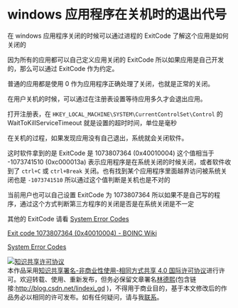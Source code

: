
# windows 应用程序在关机时的退出代号

在 windows 应用程序关闭的时候可以通过进程的 ExitCode 了解这个应用是如何关闭的

<!--more-->


<!-- CreateTime:2018/11/19 14:31:38 -->

<!-- csdn -->

因为所有的应用都可以自己定义应用关闭的 ExitCode 所以如果应用是自己开发的，那么可以通过 ExitCode 作为约定。

普通的应用都是使用 0 作为应用程序正确处理了关闭，也就是正常的关闭。

在用户关机的时候，可以通过在注册表设置等待应用多久才会退出应用。

打开注册表，在 `HKEY_LOCAL_MACHINE\SYSTEM\CurrentControlSet\Control` 的 WaitToKillServiceTimeout 就是设置的超时时间，单位是毫秒

在关机的过程，如果发现应用没有自己退出，系统就会关闭软件。

这时软件拿到的是 ExitCode 是 1073807364 (0x40010004) 这个值相当于  -1073741510 (0xc000013a) 表示应用程序是在系统关闭的时候关闭，或者软件收到了 `ctrl+C` 或 `ctrl+Break` 关闭。也有找到某个应用程序里面越界访问被系统关闭也是 `-1073741510` 所以通过这个值判断是关机也是不对的
 
当前用户也可以自己设置 ExitCode 为 1073807364 所以如果不是自己写的程序，通过这个方式判断第三方程序的关闭是否是在系统关闭是不一定

其他的 ExitCode 请看 [System Error Codes](https://docs.microsoft.com/en-us/windows/desktop/Debug/system-error-codes )

[Exit code 1073807364 (0x40010004) - BOINC Wiki](https://boinc.mundayweb.com/wiki/index.php?title=Exit_code_1073807364_(0x40010004) )

[System Error Codes](https://docs.microsoft.com/en-us/windows/desktop/Debug/system-error-codes )





<a rel="license" href="http://creativecommons.org/licenses/by-nc-sa/4.0/"><img alt="知识共享许可协议" style="border-width:0" src="https://licensebuttons.net/l/by-nc-sa/4.0/88x31.png" /></a><br />本作品采用<a rel="license" href="http://creativecommons.org/licenses/by-nc-sa/4.0/">知识共享署名-非商业性使用-相同方式共享 4.0 国际许可协议</a>进行许可。欢迎转载、使用、重新发布，但务必保留文章署名[林德熙](http://blog.csdn.net/lindexi_gd)(包含链接:http://blog.csdn.net/lindexi_gd )，不得用于商业目的，基于本文修改后的作品务必以相同的许可发布。如有任何疑问，请与我[联系](mailto:lindexi_gd@163.com)。